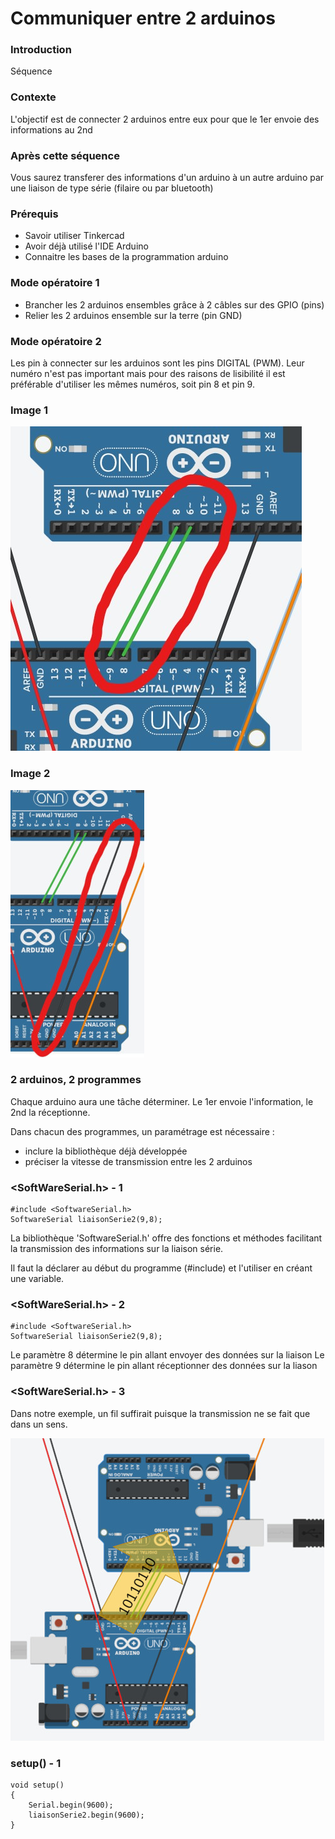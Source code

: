 # Communiquer entre 2 arduinos  




### Introduction

Séquence


### Contexte

L'objectif est de connecter 2 arduinos entre eux pour que le 1er envoie des informations au 2nd


### Après cette séquence

Vous saurez transferer des informations d'un arduino à un autre arduino par une liaison de type série (filaire ou par bluetooth)


### Prérequis

- Savoir utiliser Tinkercad
- Avoir déjà utilisé l'IDE Arduino
- Connaitre les bases de la programmation arduino


### Mode opératoire 1

- Brancher les 2 arduinos ensembles grâce à 2 câbles sur des GPIO (pins)
- Relier les 2 arduinos ensemble sur la terre (pin GND)


### Mode opératoire 2

Les pin à connecter sur les arduinos sont les pins DIGITAL (PWM). Leur numéro n'est pas important mais pour des raisons de lisibilité il est préférable d'utiliser les mêmes numéros, soit pin 8 et pin 9.


### Image 1 

![Arduino1](images/2xArduino_1.jpg)


### Image 2

![Arduino1](images/2xArduino_2.jpg)


### 2 arduinos, 2 programmes

Chaque arduino aura une tâche déterminer. Le 1er envoie l'information, le 2nd la réceptionne.

Dans chacun des programmes, un paramétrage est nécessaire : 
- inclure la bibliothèque déjà développée
- préciser la vitesse de transmission entre les 2 arduinos


### <SoftWareSerial.h> - 1

    #include <SoftwareSerial.h>
    SoftwareSerial liaisonSerie2(9,8);

La bibliothèque 'SoftwareSerial.h' offre des fonctions et méthodes facilitant la transmission des informations sur la liaison série.

Il faut la déclarer au début du programme (#include) et l'utiliser en créant une variable.


### <SoftWareSerial.h> - 2

    #include <SoftwareSerial.h>
    SoftwareSerial liaisonSerie2(9,8);

Le paramètre 8 détermine le pin allant envoyer des données sur la liaison
Le paramètre 9 détermine le pin allant réceptionner des données sur la liason


### <SoftWareSerial.h> - 3

Dans notre exemple, un fil suffirait puisque la transmission ne se fait que dans un sens.

![Arduino1](images/2xArduino_3.jpg)


### setup() - 1

    void setup()
    {
        Serial.begin(9600);
        liaisonSerie2.begin(9600);
    }


